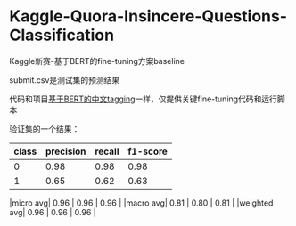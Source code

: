 # Kaggle-Quora-Insincere-Questions-Classification

Kaggle新赛-基于BERT的fine-tuning方案baseline

submit.csv是测试集的预测结果

代码和项目[基于BERT的中文tagging](https://github.com/zhpmatrix/bert-sequence-tagging)一样，仅提供关键fine-tuning代码和运行脚本


验证集的一个结果：

|class| precision | recall | f1-score |
|-----| ------ | ------ | ------ |
|0| 0.98 | 0.98 | 0.98 |
|1| 0.65 | 0.62 | 0.63 |

|micro avg| 0.96 | 0.96 | 0.96 |
|macro avg| 0.81 | 0.80 | 0.81 |
|weighted avg| 0.96 | 0.96 | 0.96 |

